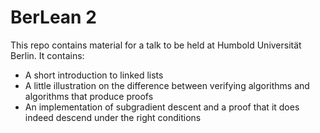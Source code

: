 
# BerLean 2

This repo contains material for a talk to be held at Humbold Universität Berlin.
It contains:
- A short introduction to linked lists
- A little illustration on the difference between verifying algorithms and algorithms that produce proofs
- An implementation of subgradient descent and a proof that it does indeed descend under the right conditions